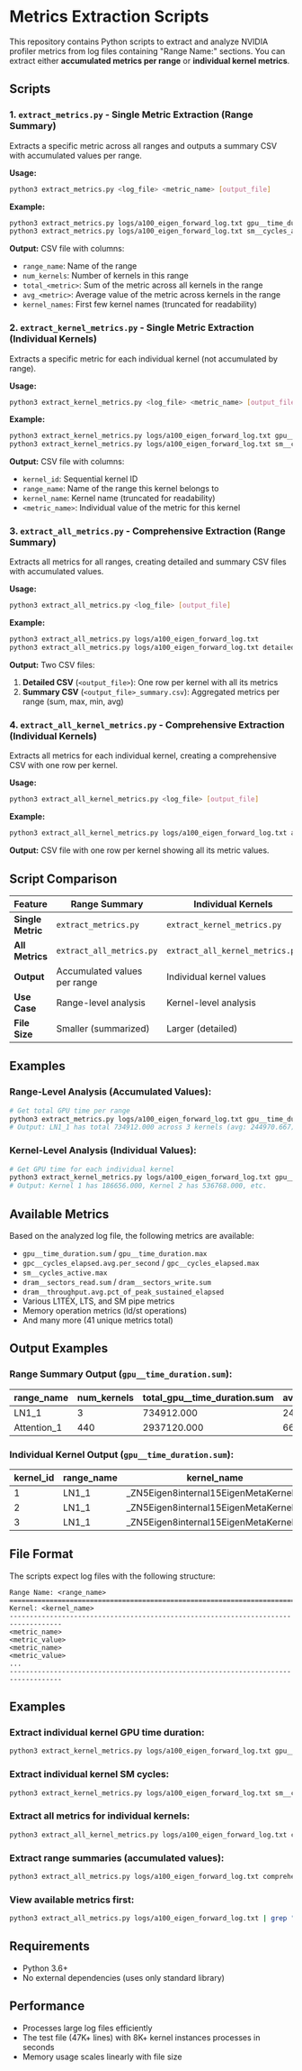 # Metrics Extraction Scripts

This repository contains Python scripts to extract and analyze NVIDIA profiler metrics from log files containing "Range Name:" sections. You can extract either **accumulated metrics per range** or **individual kernel metrics**.

## Scripts

### 1. `extract_metrics.py` - Single Metric Extraction (Range Summary)

Extracts a specific metric across all ranges and outputs a summary CSV with accumulated values per range.

**Usage:**
```bash
python3 extract_metrics.py <log_file> <metric_name> [output_file]
```

**Example:**
```bash
python3 extract_metrics.py logs/a100_eigen_forward_log.txt gpu__time_duration.sum
python3 extract_metrics.py logs/a100_eigen_forward_log.txt sm__cycles_active.max custom_output.csv
```

**Output:** CSV file with columns:
- `range_name`: Name of the range
- `num_kernels`: Number of kernels in this range
- `total_<metric>`: Sum of the metric across all kernels in the range
- `avg_<metric>`: Average value of the metric across kernels in the range
- `kernel_names`: First few kernel names (truncated for readability)

### 2. `extract_kernel_metrics.py` - Single Metric Extraction (Individual Kernels)

Extracts a specific metric for each individual kernel (not accumulated by range).

**Usage:**
```bash
python3 extract_kernel_metrics.py <log_file> <metric_name> [output_file]
```

**Example:**
```bash
python3 extract_kernel_metrics.py logs/a100_eigen_forward_log.txt gpu__time_duration.sum individual_gpu_time.csv
python3 extract_kernel_metrics.py logs/a100_eigen_forward_log.txt sm__cycles_active.max individual_sm_cycles.csv
```

**Output:** CSV file with columns:
- `kernel_id`: Sequential kernel ID
- `range_name`: Name of the range this kernel belongs to
- `kernel_name`: Kernel name (truncated for readability)
- `<metric_name>`: Individual value of the metric for this kernel

### 3. `extract_all_metrics.py` - Comprehensive Extraction (Range Summary)

Extracts all metrics for all ranges, creating detailed and summary CSV files with accumulated values.

**Usage:**
```bash
python3 extract_all_metrics.py <log_file> [output_file]
```

**Example:**
```bash
python3 extract_all_metrics.py logs/a100_eigen_forward_log.txt
python3 extract_all_metrics.py logs/a100_eigen_forward_log.txt detailed_analysis.csv
```

**Output:** Two CSV files:
1. **Detailed CSV** (`<output_file>`): One row per kernel with all its metrics
2. **Summary CSV** (`<output_file>_summary.csv`): Aggregated metrics per range (sum, max, min, avg)

### 4. `extract_all_kernel_metrics.py` - Comprehensive Extraction (Individual Kernels)

Extracts all metrics for each individual kernel, creating a comprehensive CSV with one row per kernel.

**Usage:**
```bash
python3 extract_all_kernel_metrics.py <log_file> [output_file]
```

**Example:**
```bash
python3 extract_all_kernel_metrics.py logs/a100_eigen_forward_log.txt all_individual_kernels.csv
```

**Output:** CSV file with one row per kernel showing all its metric values.

## Script Comparison

| Feature | Range Summary | Individual Kernels |
|---------|---------------|-------------------|
| **Single Metric** | `extract_metrics.py` | `extract_kernel_metrics.py` |
| **All Metrics** | `extract_all_metrics.py` | `extract_all_kernel_metrics.py` |
| **Output** | Accumulated values per range | Individual kernel values |
| **Use Case** | Range-level analysis | Kernel-level analysis |
| **File Size** | Smaller (summarized) | Larger (detailed) |

## Examples

### Range-Level Analysis (Accumulated Values):
```bash
# Get total GPU time per range
python3 extract_metrics.py logs/a100_eigen_forward_log.txt gpu__time_duration.sum
# Output: LN1_1 has total 734912.000 across 3 kernels (avg: 244970.667)
```

### Kernel-Level Analysis (Individual Values):
```bash
# Get GPU time for each individual kernel
python3 extract_kernel_metrics.py logs/a100_eigen_forward_log.txt gpu__time_duration.sum
# Output: Kernel 1 has 186656.000, Kernel 2 has 536768.000, etc.
```

## Available Metrics

Based on the analyzed log file, the following metrics are available:

- `gpu__time_duration.sum` / `gpu__time_duration.max`
- `gpc__cycles_elapsed.avg.per_second` / `gpc__cycles_elapsed.max`
- `sm__cycles_active.max`
- `dram__sectors_read.sum` / `dram__sectors_write.sum`
- `dram__throughput.avg.pct_of_peak_sustained_elapsed`
- Various L1TEX, LTS, and SM pipe metrics
- Memory operation metrics (ld/st operations)
- And many more (41 unique metrics total)

## Output Examples

### Range Summary Output (`gpu__time_duration.sum`):
| range_name | num_kernels | total_gpu__time_duration.sum | avg_gpu__time_duration.sum | kernel_names |
|------------|-------------|-------------------------------|----------------------------|--------------|
| LN1_1 | 3 | 734912.000 | 244970.667 | _ZN5Eigen8internal15EigenMetaKernelI... |
| Attention_1 | 440 | 2937120.000 | 6675.273 | _ZN5Eigen32EigenFloatContractionKernel... |

### Individual Kernel Output (`gpu__time_duration.sum`):
| kernel_id | range_name | kernel_name | gpu__time_duration.sum |
|-----------|------------|-------------|------------------------|
| 1 | LN1_1 | _ZN5Eigen8internal15EigenMetaKernelI... | 186656.000 |
| 2 | LN1_1 | _ZN5Eigen8internal15EigenMetaKernelI... | 536768.000 |
| 3 | LN1_1 | _ZN5Eigen8internal15EigenMetaKernelI... | 11488.000 |

## File Format

The scripts expect log files with the following structure:

```
Range Name: <range_name>
======================================================================================
Kernel: <kernel_name>
-----------------------------------------------------------------------------------
<metric_name>                                                     <metric_value>
<metric_name>                                                     <metric_value>
...
-----------------------------------------------------------------------------------
```

## Examples

### Extract individual kernel GPU time duration:
```bash
python3 extract_kernel_metrics.py logs/a100_eigen_forward_log.txt gpu__time_duration.sum
```

### Extract individual kernel SM cycles:
```bash
python3 extract_kernel_metrics.py logs/a100_eigen_forward_log.txt sm__cycles_active.max
```

### Extract all metrics for individual kernels:
```bash
python3 extract_all_kernel_metrics.py logs/a100_eigen_forward_log.txt comprehensive_kernels.csv
```

### Extract range summaries (accumulated values):
```bash
python3 extract_all_metrics.py logs/a100_eigen_forward_log.txt comprehensive_analysis.csv
```

### View available metrics first:
```bash
python3 extract_all_metrics.py logs/a100_eigen_forward_log.txt | grep "Metrics found:"
```

## Requirements

- Python 3.6+
- No external dependencies (uses only standard library)

## Performance

- Processes large log files efficiently
- The test file (47K+ lines) with 8K+ kernel instances processes in seconds
- Memory usage scales linearly with file size